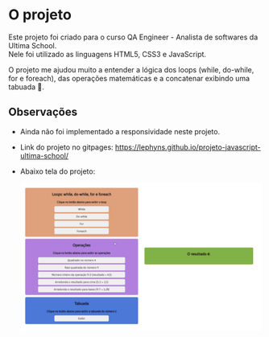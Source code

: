 # O projeto

Este projeto foi criado para o curso QA Engineer - Analista de softwares da Ultima School.<br>
Nele foi utilizado as linguagens HTML5, CSS3 e JavaScript.<br>

O projeto me ajudou muito a entender a lógica dos loops (while, do-while, for e foreach), das operações matemáticas e a concatenar exibindo uma tabuada 🤩.

## Observações

- Ainda não foi implementado a responsividade neste projeto.<br>

- Link do projeto no gitpages: https://lephyns.github.io/projeto-javascript-ultima-school/

- Abaixo tela do projeto:

    ![gif](./imagens/exibindo-projeto.gif "Exibindo projeto")